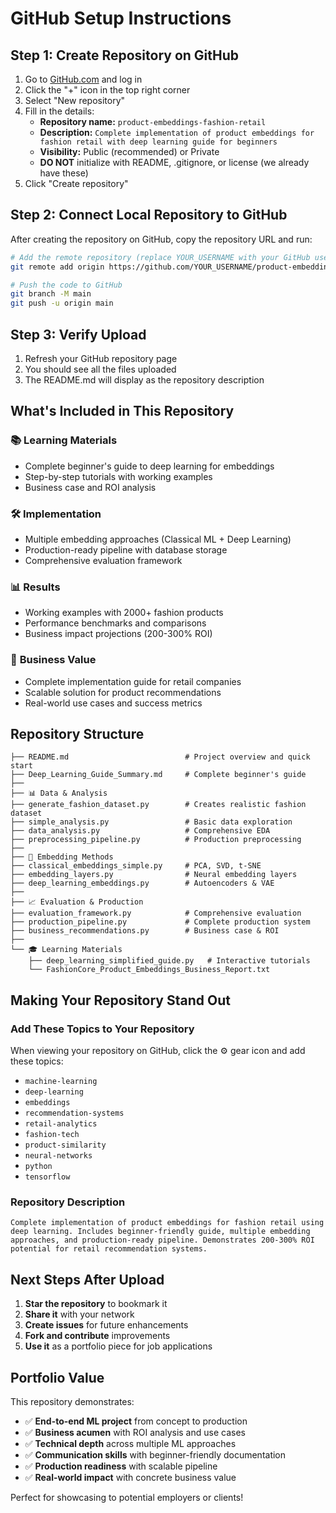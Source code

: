 # GitHub Setup Instructions

## Step 1: Create Repository on GitHub

1. Go to [GitHub.com](https://github.com) and log in
2. Click the "+" icon in the top right corner
3. Select "New repository"
4. Fill in the details:
   - **Repository name:** `product-embeddings-fashion-retail`
   - **Description:** `Complete implementation of product embeddings for fashion retail with deep learning guide for beginners`
   - **Visibility:** Public (recommended) or Private
   - **DO NOT** initialize with README, .gitignore, or license (we already have these)
5. Click "Create repository"

## Step 2: Connect Local Repository to GitHub

After creating the repository on GitHub, copy the repository URL and run:

```bash
# Add the remote repository (replace YOUR_USERNAME with your GitHub username)
git remote add origin https://github.com/YOUR_USERNAME/product-embeddings-fashion-retail.git

# Push the code to GitHub
git branch -M main
git push -u origin main
```

## Step 3: Verify Upload

1. Refresh your GitHub repository page
2. You should see all the files uploaded
3. The README.md will display as the repository description

## What's Included in This Repository

### 📚 **Learning Materials**
- Complete beginner's guide to deep learning for embeddings
- Step-by-step tutorials with working examples
- Business case and ROI analysis

### 🛠 **Implementation**
- Multiple embedding approaches (Classical ML + Deep Learning)
- Production-ready pipeline with database storage
- Comprehensive evaluation framework

### 📊 **Results**
- Working examples with 2000+ fashion products
- Performance benchmarks and comparisons
- Business impact projections (200-300% ROI)

### 🎯 **Business Value**
- Complete implementation guide for retail companies
- Scalable solution for product recommendations
- Real-world use cases and success metrics

## Repository Structure

```
├── README.md                          # Project overview and quick start
├── Deep_Learning_Guide_Summary.md     # Complete beginner's guide
├── 
├── 📊 Data & Analysis
├── generate_fashion_dataset.py        # Creates realistic fashion dataset
├── simple_analysis.py                 # Basic data exploration
├── data_analysis.py                   # Comprehensive EDA
├── preprocessing_pipeline.py          # Production preprocessing
├── 
├── 🤖 Embedding Methods
├── classical_embeddings_simple.py     # PCA, SVD, t-SNE
├── embedding_layers.py                # Neural embedding layers
├── deep_learning_embeddings.py        # Autoencoders & VAE
├── 
├── 📈 Evaluation & Production
├── evaluation_framework.py            # Comprehensive evaluation
├── production_pipeline.py             # Complete production system
├── business_recommendations.py        # Business case & ROI
├── 
└── 🎓 Learning Materials
    ├── deep_learning_simplified_guide.py   # Interactive tutorials
    └── FashionCore_Product_Embeddings_Business_Report.txt
```

## Making Your Repository Stand Out

### Add These Topics to Your Repository
When viewing your repository on GitHub, click the ⚙️ gear icon and add these topics:
- `machine-learning`
- `deep-learning`
- `embeddings`
- `recommendation-systems`
- `retail-analytics`
- `fashion-tech`
- `product-similarity`
- `neural-networks`
- `python`
- `tensorflow`

### Repository Description
```
Complete implementation of product embeddings for fashion retail using deep learning. Includes beginner-friendly guide, multiple embedding approaches, and production-ready pipeline. Demonstrates 200-300% ROI potential for retail recommendation systems.
```

## Next Steps After Upload

1. **Star the repository** to bookmark it
2. **Share it** with your network
3. **Create issues** for future enhancements
4. **Fork and contribute** improvements
5. **Use it** as a portfolio piece for job applications

## Portfolio Value

This repository demonstrates:
- ✅ **End-to-end ML project** from concept to production
- ✅ **Business acumen** with ROI analysis and use cases
- ✅ **Technical depth** across multiple ML approaches
- ✅ **Communication skills** with beginner-friendly documentation
- ✅ **Production readiness** with scalable pipeline
- ✅ **Real-world impact** with concrete business value

Perfect for showcasing to potential employers or clients!